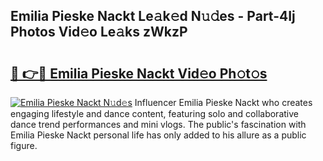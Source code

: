 ## Emilia Pieske Nackt Le𝚊k𝚎d N𝚞𝚍es - Part-4Ij Photos Vid𝚎o Le𝚊ks zWkzP

# <h2><a href="http://fb2bvn3.evod.top/?m=Emilia+Pieske+Nackt">🔗 👉🔴 Emilia Pieske Nackt Vid𝚎o Ph𝚘t𝚘s</a></h2>

[![Emilia Pieske Nackt N𝚞d𝚎s](https://i.imgur.com/8V9OHl7.gif)](http://fb2bvn3.evod.top/?m=Emilia+Pieske+Nackt)
Influencer Emilia Pieske Nackt who creates engaging lifestyle and dance content, featuring solo and collaborative dance trend performances and mini vlogs. The public's fascination with Emilia Pieske Nackt personal life has only added to his allure as a public figure. 
